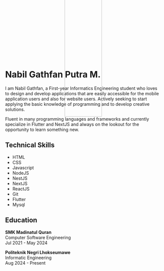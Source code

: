 <p align="center"><img src="https://i.pinimg.com/564x/41/b1/ac/41b1ac322475561edb4ba45ec6b0bfce.jpg" style="transform:rotate(90deg); width:100%; height:120px; object-fit:fill;
"/></p>
<h1>Nabil Gathfan Putra M.</h1>


I am Nabil Gathfan, a First-year Informatics Engineering student who loves to design and develop applications that are easily accessible for the mobile application users and also for website users. Actively seeking to start applying the basic knowledge of programming and to develop creative solutions. 

Fluent in many programming languages and frameworks and currently specialize in Flutter and NextJS and always on the lookout for the opportunity to learn something new.


## Technical Skills
  - HTML
  - CSS
  - Javascript
  - NodeJS
  - NestJS
  - NextJS
  - ReactJS
  - Git
  - Flutter
  - Mysql


## Education
  **SMK Madinatul Quran**
  <br/>
  Computer Software Engineering
  <br/>
  Jul 2021 - May 2024

  **Politeknik Negri Lhokseumawe**
  <br/>
  Informatic Engineering
  <br/>
  Aug 2024 - Present











